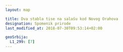 ```yaml
---
layout: map

title: Dva stabla tise na salašu kod Novog Orahova
designation: Spomenik prirode
last_modified_at: 2018-07-30T09:53:14+02:00

geoSrbija:
  L1_299: [7]
---
```

